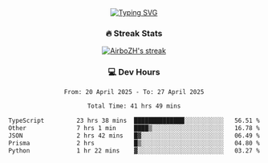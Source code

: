 
<div align="center">
  <a href="https://git.io/typing-svg"><img src="https://readme-typing-svg.demolab.com?font=Fira+Code&size=30&pause=1000&color=33F7F5&center=true&vCenter=true&width=435&lines=Hi+there+%F0%9F%91%8B+I+am+AirboZH+;Welcome+to+my+Github" alt="Typing SVG" /></a>

<h3>🔥 Streak Stats</h3>

<!-- GitHub Readme Streak Stats - https://github.com/DenverCoder1/github-readme-streak-stats -->
<p>
  <a href="https://github.com/DenverCoder1/github-readme-streak-stats">
    <img title="🔥 Get streak stats for your profile at git.io/streak-stats" alt="AirboZH's streak" src="https://streak-stats.demolab.com/?user=AirboZH&theme=monokai-metallian&hide_border=true"/>
  </a>
</p>

<h3>💻 Dev Hours</h3>
<!--START_SECTION:waka-->

```txt
From: 20 April 2025 - To: 27 April 2025

Total Time: 41 hrs 49 mins

TypeScript         23 hrs 38 mins  ██████████████░░░░░░░░░░░   56.51 %
Other              7 hrs 1 min     ████▒░░░░░░░░░░░░░░░░░░░░   16.78 %
JSON               2 hrs 42 mins   █▓░░░░░░░░░░░░░░░░░░░░░░░   06.49 %
Prisma             2 hrs           █▒░░░░░░░░░░░░░░░░░░░░░░░   04.80 %
Python             1 hr 22 mins    ▓░░░░░░░░░░░░░░░░░░░░░░░░   03.27 %
```

<!--END_SECTION:waka-->
</div>  
